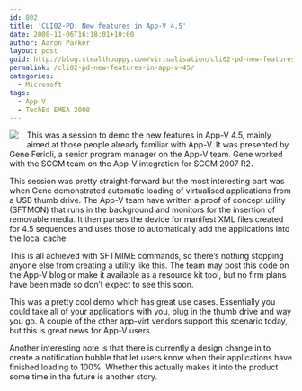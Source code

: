 ```yaml
---
id: 802
title: 'CLI02-PD: New features in App-V 4.5'
date: 2008-11-06T16:18:01+10:00
author: Aaron Parker
layout: post
guid: http://blog.stealthpuppy.com/virtualisation/cli02-pd-new-features-in-app-v-45
permalink: /cli02-pd-new-features-in-app-v-45/
categories:
  - Microsoft
tags:
  - App-V
  - TechEd EMEA 2008
---
```

<img style="margin: 0px 15px 10px 0px; display: inline" align="left" src="https://stealthpuppy.com/wp-content/uploads/2008/11/teched2008logo.jpg" />This was a session to demo the new features in App-V 4.5, mainly aimed at those people already familiar with App-V. It was presented by Gene Ferioli, a senior program manager on the App-V team. Gene worked with the SCCM team on the App-V integration for SCCM 2007 R2.

This session was pretty straight-forward but the most interesting part was when Gene demonstrated automatic loading of virtualised applications from a USB thumb drive. The App-V team have written a proof of concept utility (SFTMON) that runs in the background and monitors for the insertion of removable media. It then parses the device for manifest XML files created for 4.5 sequences and uses those to automatically add the applications into the local cache.

This is all achieved with SFTMIME commands, so there’s nothing stopping anyone else from creating a utility like this. The team may post this code on the App-V blog or make it available as a resource kit tool, but no firm plans have been made so don’t expect to see this soon.

This was a pretty cool demo which has great use cases. Essentially you could take all of your applications with you, plug in the thumb drive and way you go. A couple of the other app-virt vendors support this scenario today, but this is great news for App-V users.

Another interesting note is that there is currently a design change in to create a notification bubble that let users know when their applications have finished loading to 100%. Whether this actually makes it into the product some time in the future is another story.